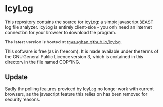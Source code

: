 IcyLog
======

This repository contains the source for IcyLog: a simple javascript
[BEAST](http://www.beast2.org) log file analyzer.  IcyLog is entirely
client-side - you only need an internet connection for your browser to
download the program.

The latest version is hosted at
[tgvaughan.github.io/icylog](http://tgvaughan.github.io/icylog).

This software is free (as in freedom). It is made available under the
terms of the GNU General Public Licence version 3, which is contained
in this directory in the file named COPYING.

Update
------

Sadly the polling features provided by IcyLog no longer work with current
browsers, as the javascript feature this relies on has been removed for
security reasons.
